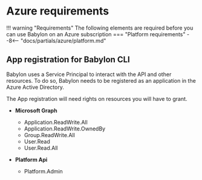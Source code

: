 # Azure requirements

!!! warning "Requirements"
    The following elements are required before you can use Babylon on an Azure subscription
    === "Platform requirements"
    --8<-- "docs/partials/azure/platform.md"

## App registration for Babylon CLI

Babylon uses a Service Principal to interact with the API and other resources. To do so, Babylon needs to be registered as an application in the Azure Active Directory.

The App registration will need rights on resources you will have to grant.

* **Microsoft Graph**
    - Application.ReadWrite.All
    - Application.ReadWrite.OwnedBy
    - Group.ReadWrite.All
    - User.Read
    - User.Read.All

* **Platform Api**
    - Platform.Admin